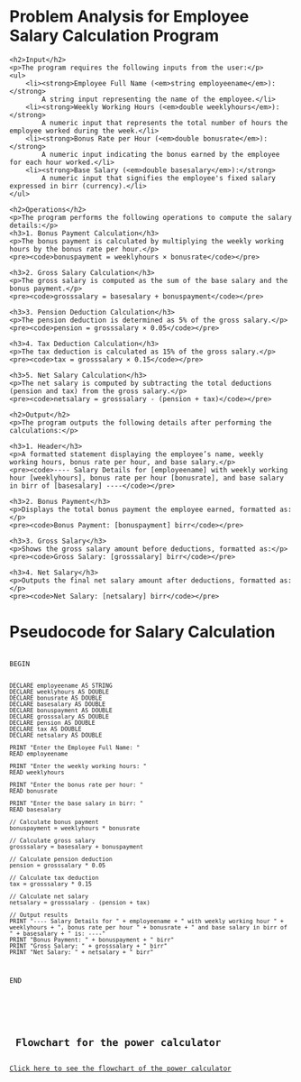 <html>
<body>
    <h1>Problem Analysis for Employee Salary Calculation Program</h1>

    <h2>Input</h2>
    <p>The program requires the following inputs from the user:</p>
    <ul>
        <li><strong>Employee Full Name (<em>string employeename</em>):</strong> 
            A string input representing the name of the employee.</li>
        <li><strong>Weekly Working Hours (<em>double weeklyhours</em>):</strong> 
            A numeric input that represents the total number of hours the employee worked during the week.</li>
        <li><strong>Bonus Rate per Hour (<em>double bonusrate</em>):</strong> 
            A numeric input indicating the bonus earned by the employee for each hour worked.</li>
        <li><strong>Base Salary (<em>double basesalary</em>):</strong> 
            A numeric input that signifies the employee's fixed salary expressed in birr (currency).</li>
    </ul>

    <h2>Operations</h2>
    <p>The program performs the following operations to compute the salary details:</p>
    <h3>1. Bonus Payment Calculation</h3>
    <p>The bonus payment is calculated by multiplying the weekly working hours by the bonus rate per hour.</p>
    <pre><code>bonuspayment = weeklyhours × bonusrate</code></pre>

    <h3>2. Gross Salary Calculation</h3>
    <p>The gross salary is computed as the sum of the base salary and the bonus payment.</p>
    <pre><code>grosssalary = basesalary + bonuspayment</code></pre>

    <h3>3. Pension Deduction Calculation</h3>
    <p>The pension deduction is determined as 5% of the gross salary.</p>
    <pre><code>pension = grosssalary × 0.05</code></pre>

    <h3>4. Tax Deduction Calculation</h3>
    <p>The tax deduction is calculated as 15% of the gross salary.</p>
    <pre><code>tax = grosssalary × 0.15</code></pre>

    <h3>5. Net Salary Calculation</h3>
    <p>The net salary is computed by subtracting the total deductions (pension and tax) from the gross salary.</p>
    <pre><code>netsalary = grosssalary - (pension + tax)</code></pre>

    <h2>Output</h2>
    <p>The program outputs the following details after performing the calculations:</p>

    <h3>1. Header</h3>
    <p>A formatted statement displaying the employee’s name, weekly working hours, bonus rate per hour, and base salary.</p>
    <pre><code>---- Salary Details for [employeename] with weekly working hour [weeklyhours], bonus rate per hour [bonusrate], and base salary in birr of [basesalary] ----</code></pre>

    <h3>2. Bonus Payment</h3>
    <p>Displays the total bonus payment the employee earned, formatted as:</p>
    <pre><code>Bonus Payment: [bonuspayment] birr</code></pre>

    <h3>3. Gross Salary</h3>
    <p>Shows the gross salary amount before deductions, formatted as:</p>
    <pre><code>Gross Salary: [grosssalary] birr</code></pre>

    <h3>4. Net Salary</h3>
    <p>Outputs the final net salary amount after deductions, formatted as:</p>
    <pre><code>Net Salary: [netsalary] birr</code></pre>

</body>
</html>    
    <h1>Pseudocode for Salary Calculation</h1>
    <pre><code>
BEGIN

    DECLARE employeename AS STRING
    DECLARE weeklyhours AS DOUBLE
    DECLARE bonusrate AS DOUBLE
    DECLARE basesalary AS DOUBLE
    DECLARE bonuspayment AS DOUBLE
    DECLARE grosssalary AS DOUBLE
    DECLARE pension AS DOUBLE
    DECLARE tax AS DOUBLE
    DECLARE netsalary AS DOUBLE

    PRINT "Enter the Employee Full Name: "
    READ employeename
  
    PRINT "Enter the weekly working hours: "
    READ weeklyhours
  
    PRINT "Enter the bonus rate per hour: "
    READ bonusrate
  
    PRINT "Enter the base salary in birr: "
    READ basesalary

    // Calculate bonus payment
    bonuspayment = weeklyhours * bonusrate
  
    // Calculate gross salary
    grosssalary = basesalary + bonuspayment
  
    // Calculate pension deduction
    pension = grosssalary * 0.05
  
    // Calculate tax deduction
    tax = grosssalary * 0.15
  
    // Calculate net salary
    netsalary = grosssalary - (pension + tax)

    // Output results
    PRINT "---- Salary Details for " + employeename + " with weekly working hour " + weeklyhours + ", bonus rate per hour " + bonusrate + " and base salary in birr of " + basesalary + " is: ----"
    PRINT "Bonus Payment: " + bonuspayment + " birr"
    PRINT "Gross Salary: " + grosssalary + " birr"
    PRINT "Net Salary: " + netsalary + " birr"

END
    </pre>
</body>
</html>
<h2> Flowchart for the power calculator </h2>
<a href="https://github.com/user-attachments/assets/47584262-62bd-41c6-a712-314e10f08505
"_blank">Click here to see the flowchart of the power calculator</a>

